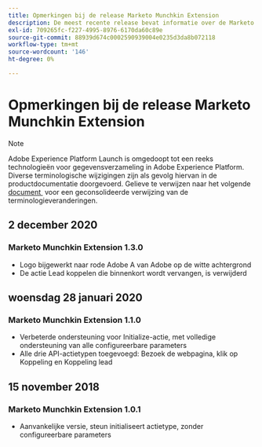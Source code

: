 ```yaml
---
title: Opmerkingen bij de release Marketo Munchkin Extension
description: De meest recente release bevat informatie over de Marketo Munchkin-tagextensie in Adobe Experience Platform.
exl-id: 709265fc-f227-4995-8976-6170da60c89e
source-git-commit: 88939d674c0002590939004e0235d3da8b072118
workflow-type: tm+mt
source-wordcount: '146'
ht-degree: 0%

---
```


# Opmerkingen bij de release Marketo Munchkin Extension

>[!NOTE]
>
>Adobe Experience Platform Launch is omgedoopt tot een reeks technologieën voor gegevensverzameling in Adobe Experience Platform. Diverse terminologische wijzigingen zijn als gevolg hiervan in de productdocumentatie doorgevoerd. Gelieve te verwijzen naar het volgende [&#x200B; document &#x200B;](../../../term-updates.md) voor een geconsolideerde verwijzing van de terminologieveranderingen.

## 2 december 2020

### Marketo Munchkin Extension 1.3.0

* Logo bijgewerkt naar rode Adobe A van Adobe op de witte achtergrond
* De actie Lead koppelen die binnenkort wordt vervangen, is verwijderd

## woensdag 28 januari 2020

### Marketo Munchkin Extension 1.1.0

* Verbeterde ondersteuning voor Initialize-actie, met volledige ondersteuning van alle configureerbare parameters
* Alle drie API-actietypen toegevoegd: Bezoek de webpagina, klik op Koppeling en Koppeling lead

## 15 november 2018

### Marketo Munchkin Extension 1.0.1

* Aanvankelijke versie, steun initialiseert actietype, zonder configureerbare parameters

